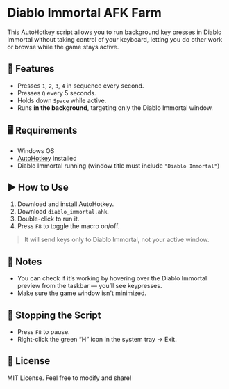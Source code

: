 # Diablo Immortal AFK Farm

This AutoHotkey script allows you to run background key presses in Diablo Immortal without taking control of your keyboard, letting you do other work or browse while the game stays active.

## 🔧 Features

- Presses `1`, `2`, `3`, `4` in sequence every second.
- Presses `Q` every 5 seconds.
- Holds down `Space` while active.
- Runs **in the background**, targeting only the Diablo Immortal window.

## 🖥️ Requirements

- Windows OS
- [AutoHotkey](https://www.autohotkey.com/) installed
- Diablo Immortal running (window title must include `"Diablo Immortal"`)

## ▶️ How to Use

1. Download and install AutoHotkey.
2. Download `diablo_immortal.ahk`.
3. Double-click to run it.
4. Press `F8` to toggle the macro on/off.

> It will send keys only to Diablo Immortal, not your active window.

## 📌 Notes

- You can check if it’s working by hovering over the Diablo Immortal preview from the taskbar — you’ll see keypresses.
- Make sure the game window isn't minimized.

## 🛑 Stopping the Script

- Press `F8` to pause.
- Right-click the green “H” icon in the system tray → Exit.

## 📄 License

MIT License. Feel free to modify and share!
